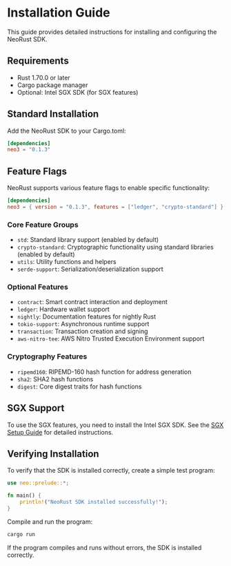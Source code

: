 # Installation Guide

This guide provides detailed instructions for installing and configuring the NeoRust SDK.

## Requirements

- Rust 1.70.0 or later
- Cargo package manager
- Optional: Intel SGX SDK (for SGX features)

## Standard Installation

Add the NeoRust SDK to your Cargo.toml:

```toml
[dependencies]
neo3 = "0.1.3"
```

## Feature Flags

NeoRust supports various feature flags to enable specific functionality:

```toml
[dependencies]
neo3 = { version = "0.1.3", features = ["ledger", "crypto-standard"] }
```

### Core Feature Groups
- `std`: Standard library support (enabled by default)
- `crypto-standard`: Cryptographic functionality using standard libraries (enabled by default)
- `utils`: Utility functions and helpers
- `serde-support`: Serialization/deserialization support

### Optional Features
- `contract`: Smart contract interaction and deployment
- `ledger`: Hardware wallet support
- `nightly`: Documentation features for nightly Rust
- `tokio-support`: Asynchronous runtime support
- `transaction`: Transaction creation and signing
- `aws-nitro-tee`: AWS Nitro Trusted Execution Environment support

### Cryptography Features
- `ripemd160`: RIPEMD-160 hash function for address generation
- `sha2`: SHA2 hash functions
- `digest`: Core digest traits for hash functions

## SGX Support

To use the SGX features, you need to install the Intel SGX SDK. See the [SGX Setup Guide](../tutorials/sgx.md) for detailed instructions.

## Verifying Installation

To verify that the SDK is installed correctly, create a simple test program:

```rust
use neo::prelude::*;

fn main() {
    println!("NeoRust SDK installed successfully!");
}
```

Compile and run the program:

```bash
cargo run
```

If the program compiles and runs without errors, the SDK is installed correctly.

<!-- toc -->
